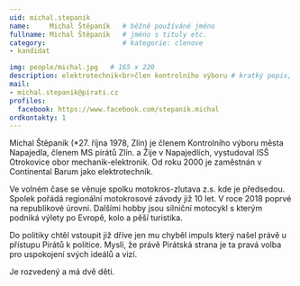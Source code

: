 ```yaml
---
uid: michal.stepanik
name:     Michal Štěpaník  	# běžně používáné jméno
fullname: Michal Štěpaník  	# jméno s tituly etc.
category:                   # kategorie: clenove
- kandidat

img: people/michal.jpg   # 165 x 220
description: elektrotechnik<br>člen kontrolního výboru # kratký popis, max 160 znaků
mail:
- michal.stepanik@pirati.cz
profiles:
  facebook: https://www.facebook.com/stepanik.michal
ordkontakty: 1
---
```


Michal Štěpaník (*27. října 1978, Zlín) je členem Kontrolního výboru města Napajedla, členem MS pirátů Zlín. 
a
Žije v Napajedlích, vystudoval ISŠ Otrokovice obor mechanik-elektronik. Od roku 2000 je zaměstnán v Continental Barum jako elektrotechnik.

Ve volném čase se věnuje spolku motokros-zlutava z.s. kde je předsedou. Spolek pořádá regionální motokrosové závody již 10 let. V roce 2018 poprvé na republikové úrovni. Dalšími hobby jsou silniční motocykl s kterým podniká výlety po Evropě, kolo a pěší turistika.

Do politiky chtěl vstoupit již dříve jen mu chyběl impuls který našel právě u přístupu Pirátů k politice. Myslí, že právě Pirátská strana je ta pravá volba pro uspokojení svých ideálů a vizí.

Je rozvedený a má dvě děti.
